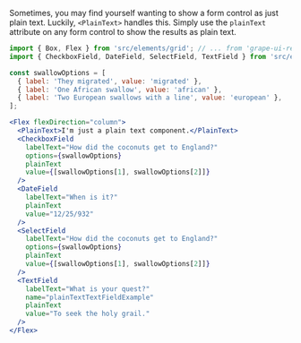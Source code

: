 Sometimes, you may find yourself wanting to show a form control as just plain text.  Luckily, `<PlainText>` handles this.  Simply use the `plainText` attribute on any form control to show the results as plain text.

```jsx inside Markdown
import { Box, Flex } from 'src/elements/grid'; // ... from 'grape-ui-react'
import { CheckboxField, DateField, SelectField, TextField } from 'src/elements/form';

const swallowOptions = [
  { label: 'They migrated', value: 'migrated' },
  { label: 'One African swallow', value: 'african' },
  { label: 'Two European swallows with a line', value: 'european' },
];

<Flex flexDirection="column">
  <PlainText>I'm just a plain text component.</PlainText>
  <CheckboxField
    labelText="How did the coconuts get to England?"
    options={swallowOptions}
    plainText
    value={[swallowOptions[1], swallowOptions[2]]}
  />
  <DateField
    labelText="When is it?"
    plainText
    value="12/25/932"
  />
  <SelectField
    labelText="How did the coconuts get to England?"
    options={swallowOptions}
    plainText
    value={[swallowOptions[1], swallowOptions[2]]}
  />
  <TextField
    labelText="What is your quest?"
    name="plainTextTextFieldExample"
    plainText
    value="To seek the holy grail."
  />
</Flex>
```